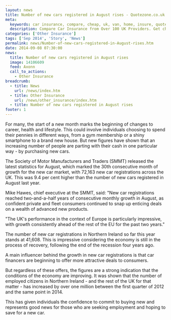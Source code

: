 ```yaml
---
layout: news
title: Number of new cars registered in August rises - Quotezone.co.uk
meta:
  keywords: car insurance, compare, cheap, uk, van, home, insure, quotes, online, comparison, bike, loans, life
  description: Compare Car Insurance from Over 100 UK Providers. Get cheap quotes online now using our fast, free, secure comparison site
categories: ['Other Insurance']
tags: ['Sep 2014', 'Story', 'News']
permalink: news/Number-of-new-cars-registered-in-August-rises.htm
date: 2014-09-08 07:30:00
news:
  title: Number of new cars registered in August rises
  image: 14106609
  feed: Axonn
  call_to_actions:
    - Other Insurance
breadcrumb:
  - title: News
    url: /news/index.htm
  - title: Other Insurance
    url: /news/other_insurance/index.htm
  - title: Number of new cars registered in August rises
footer: 1
---
```


For many, the start of a new month marks the beginning of changes to career, health and lifestyle. This could involve individuals choosing to spend their pennies in different ways, from a gym membership or a shiny smartphone to a brand new house. But new figures have shown that an increasing number of people are parting with their cash in one particular way - by purchasing new cars.

The Society of Motor Manufacturers and Traders (SMMT) released the latest statistics for August, which marked the 30th consecutive month of growth for the new car market, with 72,163 new car registrations across the UK. This was 9.4 per cent higher than the number of new cars registered in August last year.

Mike Hawes, chief executive at the SMMT, said: &quot;New car registrations reached two-and-a-half years of consecutive monthly growth in August, as confident private and fleet consumers continued to snap up enticing deals on a wealth of advanced new products.

&quot;The UK&#39;s performance in the context of Europe is particularly impressive, with growth consistently ahead of the rest of the EU for the past two years.&quot;

The number of new car registrations in Northern Ireland so far this year stands at 41,608. This is impressive considering the economy is still in the process of recovery, following the end of the recession four years ago.

A main influencer behind the growth in new car registrations is that car financers are beginning to offer more attractive deals to consumers.

But regardless of these offers, the figures are a strong indication that the conditions of the economy are improving. It was shown that the number of employed citizens in Northern Ireland - and the rest of the UK for that matter - has increased by over one million between the first quarter of 2012 and the same point in 2014.

This has given individuals the confidence to commit to buying new and represents good news for those who are seeking employment and hoping to save for a new car. &nbsp;
